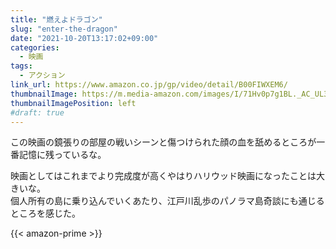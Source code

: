 ```yaml
---
title: "燃えよドラゴン"
slug: "enter-the-dragon"
date: "2021-10-20T13:17:02+09:00"
categories:
  - 映画
tags:
  - アクション
link_url: https://www.amazon.co.jp/gp/video/detail/B00FIWXEM6/
thumbnailImage: https://m.media-amazon.com/images/I/71Hv0p7g1BL._AC_UL320_.jpg
thumbnailImagePosition: left
#draft: true
---
```

この映画の鏡張りの部屋の戦いシーンと傷つけられた顔の血を舐めるところが一番記憶に残っているな。
<!--more-->
映画としてはこれまでより完成度が高くやはりハリウッド映画になったことは大きいな。  
個人所有の島に乗り込んでいくあたり、江戸川乱歩のパノラマ島奇談にも通じるところを感じた。

{{< amazon-prime >}}
